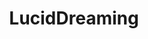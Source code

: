 ---
title: LucidDreaming
crosslinks:
- youtubefactsbot
- Dreams
- AstralProjection
- paranormal
- youtubot
- AskReddit
- Tulpas
- DangmaDzyu
- john_yukis_bots
- announcements
- NoFap
- nocontext
- worldbuilding
- Psychonaut
- conspiracy
- todayilearned
- bestof
- Paranormal
- discordapp
- sleep
---
